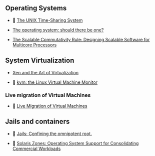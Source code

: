 ## Operating Systems 

* :scroll: [The UNIX Time-Sharing System](unix-time-sharing-system.pdf)

* [The operating system: should there be one?](https://www.cl.cam.ac.uk/~srk31/research/papers/kell13operating.pdf)

* [The Scalable Commutativity Rule: Designing Scalable Software for Multicore Processors](https://people.csail.mit.edu/nickolai/papers/clements-sc.pdf)

## System Virtualization

* [Xen and the Art of Virtualization](http://www.cl.cam.ac.uk/research/srg/netos/papers/2003-xensosp.pdf)

* :scroll: [kvm: the Linux Virtual Machine Monitor](kvm-linux-virtual-machines-monitor.pdf)

### Live migration of Virtual Machines

* :scroll: [Live Migration of Virtual Machines](live-migration-of-virtual-machines.pdf)

## Jails and containers

* :scroll: [Jails: Confining the omnipotent root.](https://us-east.manta.joyent.com/bcantrill/public/ppwl-cantrill-jails.pdf)

* :scroll: [Solaris Zones: Operating System Support for Consolidating Commercial Workloads](https://us-east.manta.joyent.com/bcantrill/public/ppwl-cantrill-zones.pdf)




